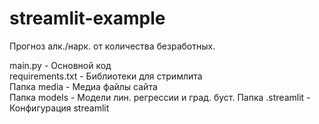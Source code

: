 # streamlit-example
Прогноз алк./нарк. от количества безработных.

main.py - Основной код  
requirements.txt - Библиотеки для стримлита  
Папка media - Медиа файлы сайта  
Папка models - Модели лин. регрессии и град. буст.
Папка .streamlit - Конфигурация streamlit  

